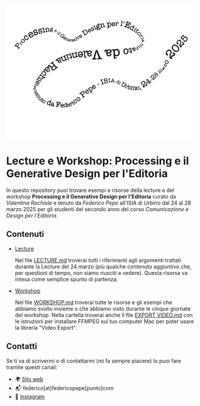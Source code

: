 ![Lecture e Workshop: Processing e il Generative Design per l'Editoria](/title.png)

# Lecture e Workshop: Processing e il Generative Design per l'Editoria

In questo repository puoi trovare esempi e risorse della lecture e del workshop **Processing e il Generative Design per l'Editoria** curato da _Valentina Rachiele_ e tenuto da _Federico Pepe_ all'ISIA di Urbino dal 24 al 28 marzo 2025 per gli studenti del secondo anno del corso _Comunicazione e Design per l'Editoria_.

## Contenuti

- [Lecture](/lecture)

  Nel file [LECTURE.md](/lecture/LECTURE.md) troverai tutti i riferimenti agli argomenti trattati durante la Lecture del 24 marzo (più qualche contenuto aggiuntivo che, per questioni di tempo, non siamo riusciti a vedere). Questa risorsa va intesa come semplice spunto di partenza.

- [Workshop](/workshop)

  Nel file [WORKSHOP.md](/workshop/WORKSHOP.md) troverai tutte le risorse e gli esempi che abbiamo svolto insieme o che abbiamo visto durante le cinque giornate del workshop. Nella cartella troverai anche il file [EXPORT VIDEO.md](/workshop/EXPORT%20VIDEO.md) con le istruzioni per installare FFMPEG sul tuo computer Mac per poter usare la libreria "Video Export".

## Contatti

Se ti va di scrivermi o di contattarmi (mi fa sempre piacere) lo puoi fare tramite questi canali:

- 🌍 [Sito web](https://www.federicopepe.com)
- 📬 federico[at]federicopepe[punto]com
- 📸 [Instagram](https://www.instagram.com/fedpep)
